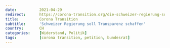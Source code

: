 ```yaml
---
date:          2021-04-29
redirect:      https://corona-transition.org/die-schweizer-regierung-soll-transparenz-schaffen
title:         Corona Transition
subtitle:      'Schweizer Regierung soll Transparenz schaffen'
country:       CH
categories:    [Widerstand, Politik]
tags:          [corona transition, petition, bundesrat]
---
```

